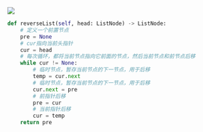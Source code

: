 ![](https://tva1.sinaimg.cn/large/008eGmZEly1gnrf1oboupg30gy0c44qp.gif)

```python
def reverseList(self, head: ListNode) -> ListNode:
    # 定义一个前置节点
    pre = None
    # cur指向当前头指针
    cur = head
    # 每次循环，都将当前节点指向它前面的节点，然后当前节点和前节点后移
    while cur != None:
        # 临时节点，暂存当前节点的下一节点，用于后移
        temp = cur.next
        # 临时节点，暂存当前节点的下一节点，用于后移
        cur.next = pre
        # 前指针后移
        pre = cur
        # 当前指针后移
        cur = temp
    return pre

```
